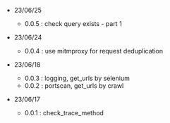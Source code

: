 * 23/06/25
    - 0.0.5 : check query exists - part 1 <br>

* 23/06/24
    - 0.0.4 : use mitmproxy for request deduplication <br>

* 23/06/18
    - 0.0.3 : logging, get_urls by selenium <br>
    - 0.0.2 : portscan, get_urls by crawl <br>

* 23/06/17
    - 0.0.1 : check_trace_method <br>
